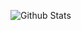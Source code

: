 ![Github Stats](https://github-readme-stats.vercel.app/api?username=a1ooha&theme=vue&show_icons=true&count_private=true)
